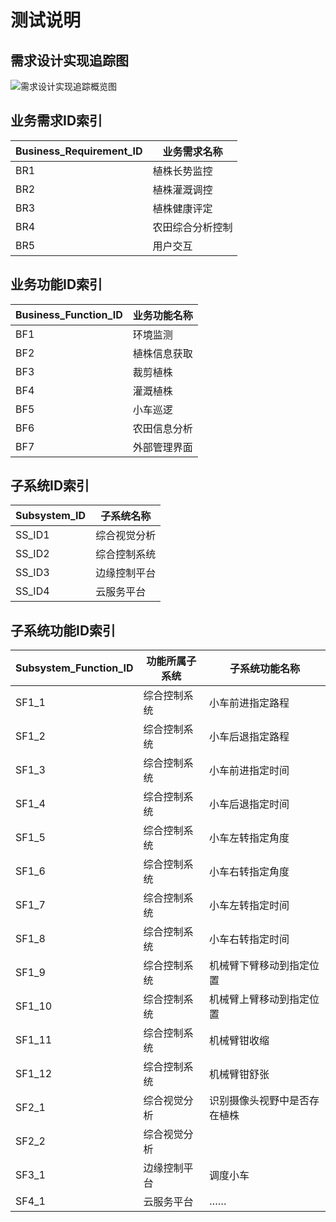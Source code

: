 ﻿# 测试说明

## 需求设计实现追踪图

![需求设计实现追踪概览图](https://github.com/sebuaa2019/Team101/raw/master/media/TrackTopView.png)

## 业务需求ID索引
| Business_Requirement_ID | 业务需求名称 |
| --- | --- |
| BR1 | 植株长势监控 |
| BR2 | 植株灌溉调控 |
| BR3 | 植株健康评定 |
| BR4 | 农田综合分析控制 |
| BR5 | 用户交互 |

##  业务功能ID索引
| Business_Function_ID | 业务功能名称 |
| --- | --- |
| BF1 | 环境监测 |
| BF2 | 植株信息获取 |
| BF3 | 裁剪植株 |
| BF4 | 灌溉植株 |
| BF5 | 小车巡逻 |
| BF6 | 农田信息分析 |
| BF7 | 外部管理界面 |

## 子系统ID索引
| Subsystem_ID| 子系统名称 |
| --- | --- |
| SS_ID1 | 综合视觉分析 |
| SS_ID2 | 综合控制系统 | 
| SS_ID3 | 边缘控制平台 |
| SS_ID4 | 云服务平台 |

## 子系统功能ID索引
| Subsystem_Function_ID| 功能所属子系统 | 子系统功能名称 |
| --- | --- | --- |
| SF1_1 | 综合控制系统 | 小车前进指定路程 |
| SF1_2 | 综合控制系统 | 小车后退指定路程 |
| SF1_3 | 综合控制系统 | 小车前进指定时间 |
| SF1_4 | 综合控制系统 | 小车后退指定时间 |
| SF1_5 | 综合控制系统 | 小车左转指定角度 |
| SF1_6 | 综合控制系统 | 小车右转指定角度 |
| SF1_7 | 综合控制系统 | 小车左转指定时间 |
| SF1_8 | 综合控制系统 | 小车右转指定时间 |
| SF1_9 | 综合控制系统 | 机械臂下臂移动到指定位置 |
| SF1_10 | 综合控制系统 | 机械臂上臂移动到指定位置 |
| SF1_11 | 综合控制系统 | 机械臂钳收缩 |
| SF1_12 | 综合控制系统 | 机械臂钳舒张 |
| SF2_1 | 综合视觉分析 | 识别摄像头视野中是否存在植株 |
| SF2_2 | 综合视觉分析 |  |
| SF3_1 | 边缘控制平台 | 调度小车 |
| SF4_1 | 云服务平台 | …… |
